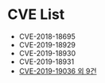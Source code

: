 # CVE List

- CVE-2018-18695
- CVE-2019-18929
- CVE-2019-18930
- CVE-2019-18931
- [CVE-2019-19036 외 9건](https://github.com/bobfuzzer/CVE)

